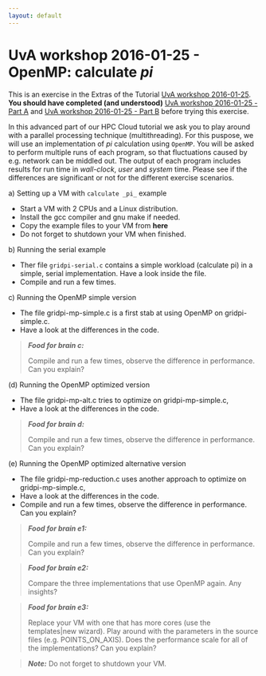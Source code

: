 ```yaml
---
layout: default
---
```


# UvA workshop 2016-01-25 - OpenMP: calculate _pi_

This is an exercise in the Extras of the Tutorial [UvA workshop 2016-01-25](UvAworkshop-2016-01-25).
**You should have completed (and understood)** [UvA workshop 2016-01-25 - Part A](UvAworkshop-2016-01-25-partA) and [UvA workshop 2016-01-25 - Part B](UvAworkshop-2016-01-25-partB) before trying this exercise.

In this advanced part of our HPC Cloud tutorial we ask you to play around with a parallel processing technique (multithreading). For this puspose, we will use an implementation of _pi_ calculation using `OpenMP`. You will be asked to perform multiple runs of each program, so that fluctuations caused by e.g. network can be middled out. The output of each program includes results for run time in _wall-clock_, _user_ and _system_ time. Please see if the differences are significant or not for the different exercise scenarios.

a) Setting up a VM with `calculate _pi_` example

* Start a VM with 2 CPUs and a Linux distribution.
* Install the gcc compiler and gnu make if needed.
* Copy the example files to your VM from **here**
* Do not forget to shutdown your VM when finished.

b) Running the serial example

* Ther file `gridpi-serial.c` contains a simple workload (calculate pi) in a simple,
serial implementation. Have a look inside the file.
* Compile and run a few times.

c) Running the OpenMP simple version

* The file gridpi-mp-simple.c is a first stab at using OpenMP on gridpi-simple.c.
* Have a look at the differences in the code.

> **_Food for brain c:_**
>
> Compile and run a few times, observe the difference in performance. Can you explain?

(d) Running the OpenMP optimized version

* The file gridpi-mp-alt.c tries to optimize on gridpi-mp-simple.c,
* Have a look at the differences in the code.

> **_Food for brain d:_**
>
> Compile and run a few times, observe the difference in performance. Can you explain? 

(e) Running the OpenMP optimized alternative version

* The file gridpi-mp-reduction.c uses another approach to optimize on gridpi-mp-simple.c,
* Have a look at the differences in the code.
* Compile and run a few times, observe the difference in performance. Can you explain?

> **_Food for brain e1:_**
>
> Compile and run a few times, observe the difference in performance. Can you explain? 

> **_Food for brain e2:_**
>
> Compare the three implementations that use OpenMP again. Any insights?

> **_Food for brain e3:_**
>
> Replace your VM with one that has more cores (use the templates|new wizard).
> Play around with the parameters in the source files (e.g. POINTS_ON_AXIS).
> Does the performance scale for all of the implementations? Can you explain?

> **_Note:_**
> Do not forget to shutdown your VM.

